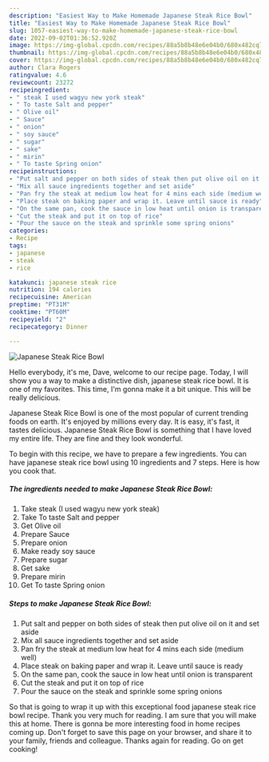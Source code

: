 ```yaml
---
description: "Easiest Way to Make Homemade Japanese Steak Rice Bowl"
title: "Easiest Way to Make Homemade Japanese Steak Rice Bowl"
slug: 1057-easiest-way-to-make-homemade-japanese-steak-rice-bowl
date: 2022-09-02T01:36:52.920Z
image: https://img-global.cpcdn.com/recipes/88a5b8b48e6e04b0/680x482cq70/japanese-steak-rice-bowl-recipe-main-photo.jpg
thumbnail: https://img-global.cpcdn.com/recipes/88a5b8b48e6e04b0/680x482cq70/japanese-steak-rice-bowl-recipe-main-photo.jpg
cover: https://img-global.cpcdn.com/recipes/88a5b8b48e6e04b0/680x482cq70/japanese-steak-rice-bowl-recipe-main-photo.jpg
author: Clara Rogers
ratingvalue: 4.6
reviewcount: 23272
recipeingredient:
- " steak I used wagyu new york steak"
- " To taste Salt and pepper"
- " Olive oil"
- " Sauce"
- " onion"
- " soy sauce"
- " sugar"
- " sake"
- " mirin"
- " To taste Spring onion"
recipeinstructions:
- "Put salt and pepper on both sides of steak then put olive oil on it and set aside"
- "Mix all sauce ingredients together and set aside"
- "Pan fry the steak at medium low heat for 4 mins each side (medium well)"
- "Place steak on baking paper and wrap it. Leave until sauce is ready"
- "On the same pan, cook the sauce in low heat until onion is transparent"
- "Cut the steak and put it on top of rice"
- "Pour the sauce on the steak and sprinkle some spring onions"
categories:
- Recipe
tags:
- japanese
- steak
- rice

katakunci: japanese steak rice 
nutrition: 194 calories
recipecuisine: American
preptime: "PT31M"
cooktime: "PT60M"
recipeyield: "2"
recipecategory: Dinner

---
```



![Japanese Steak Rice Bowl](https://img-global.cpcdn.com/recipes/88a5b8b48e6e04b0/680x482cq70/japanese-steak-rice-bowl-recipe-main-photo.jpg)

Hello everybody, it's me, Dave, welcome to our recipe page. Today, I will show you a way to make a distinctive dish, japanese steak rice bowl. It is one of my favorites. This time, I'm gonna make it a bit unique. This will be really delicious.



Japanese Steak Rice Bowl is one of the most popular of current trending foods on earth. It's enjoyed by millions every day. It is easy, it's fast, it tastes delicious. Japanese Steak Rice Bowl is something that I have loved my entire life. They are fine and they look wonderful.


To begin with this recipe, we have to prepare a few ingredients. You can have japanese steak rice bowl using 10 ingredients and 7 steps. Here is how you cook that.

<!--inarticleads1-->

##### The ingredients needed to make Japanese Steak Rice Bowl:

1. Take  steak (I used wagyu new york steak)
1. Take  To taste Salt and pepper
1. Get  Olive oil
1. Prepare  Sauce
1. Prepare  onion
1. Make ready  soy sauce
1. Prepare  sugar
1. Get  sake
1. Prepare  mirin
1. Get  To taste Spring onion




<!--inarticleads2-->

##### Steps to make Japanese Steak Rice Bowl:

1. Put salt and pepper on both sides of steak then put olive oil on it and set aside
1. Mix all sauce ingredients together and set aside
1. Pan fry the steak at medium low heat for 4 mins each side (medium well)
1. Place steak on baking paper and wrap it. Leave until sauce is ready
1. On the same pan, cook the sauce in low heat until onion is transparent
1. Cut the steak and put it on top of rice
1. Pour the sauce on the steak and sprinkle some spring onions




So that is going to wrap it up with this exceptional food japanese steak rice bowl recipe. Thank you very much for reading. I am sure that you will make this at home. There is gonna be more interesting food in home recipes coming up. Don't forget to save this page on your browser, and share it to your family, friends and colleague. Thanks again for reading. Go on get cooking!
